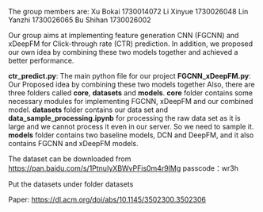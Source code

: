 The group members are:
Xu Bokai 1730014072
Li Xinyue  1730026048
Lin Yanzhi  1730026065
Bu Shihan 1730026002

Our group aims at implementing feature generation CNN (FGCNN) and xDeepFM for Click-through rate (CTR) prediction. In addition, we proposed our own idea by combining these two models together and achieved a better performance.

**ctr_predict.py**: The main python file for our project
**FGCNN_xDeepFM.py**: Our Proposed idea by combining these two models together
Also, there are three folders called **core**, **datasets** and **models**. **core** folder contains some necessary modules for implementing FGCNN, xDeepFM and our combined model. **datasets** folder contains our data set and **data_sample_processing.ipynb** for processing the raw data set as it is large and we cannot process it even in our server. So we need to sample it. **models** folder contains two baseline models, DCN and DeepFM, and it also contains FGCNN and xDeepFM models.

The dataset can be downloaded from https://pan.baidu.com/s/1PtnuIyXBWvPFis0m4r9IMg 
passcode：wr3h

Put the datasets under folder datasets

Paper: https://dl.acm.org/doi/abs/10.1145/3502300.3502306
